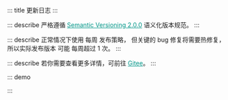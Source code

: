 ::: title 更新日志
:::

::: describe 严格遵循 <a style="color:#009688;" href="https://semver.org/lang/zh-CN/">Semantic Versioning 2.0.0</a> 语义化版本规范。
:::

::: describe 正常情况下使用 每周 发布策略， 但关键的 bug 修复将需要热修复，所以实际发布版本 可能 每周超过 1 次。
:::

::: describe 若你需要查看更多详情，可前往 <a style="color:#009688;" target="_blank" href="https://gitee.com/layui/layui-vue/releases">Gitee</a>。
:::

::: demo
<template>
    <lay-timeline>
        <lay-timeline-item title="2.0.0">
            <ul>
                <a name="2-0-0"></a>
                <li>
                    <h3>2.0.0 <span class="layui-badge-rim">2023-05-07</span></h3>
                    <ul>
                        <li>[新增] field 组件 title 插槽，支持标题自定义。</li>
                        <li>[新增] select-option-group 组件，为 select-option 提供分组。</li>
                        <li>[新增] checkcard 组件，通过卡片的形式提供多选操作。</li>
                        <li>[新增] checkcard-group 组件，多选卡片组，用于配合 checkcard 使用。</li>
                        <li>[修复] layer 组件 maxmin 属性开启时，最小化内容溢出的问题。</li>
                        <li>[修复] tree 组件 showCheckbox 属性启用时，title 与 checkbox 的异常间隔。</li>
                        <li>[修复] icon-picker 组件，选项边角不跟随主题变量的问题。</li>
                        <li>[修复] tooltip 组件，面板边角不跟随主题变量的问题。</li>
                        <li>[修复] collapse 组件，面版边角不跟随主题变量的问题。</li>
                        <li>[修复] date-picker 组件，面板边角不跟随主题变量的问题。</li>
                        <li>[修复] slider 组件，横向模式与竖向模式下，进度条背景颜色不一致的问题。</li>
                        <li>[主题] global-primary-color 变量默认值由 #009688 调整为 #16baaa。</li>
                        <li>[主题] global-checked-color 变量默认值由 #5FB878 调整为 #16b777。</li>
                        <li>[文档] radio-button 说明从 radio 文档剥离，独立为单独的菜单项。</li>
                        <li>[文档] collapse 折叠面板文档更新，补充案例说明。</li>
                        <li>[文档] form 表单文档更新，补充案例说明。</li>
                        <li>[升级] layer-vue 到 1.8.4 版本。</li>
                        <li>
                            <h4 style="margin-bottom: 0px !important;font-weight: 500 !important;">Radio Button</h4>
                            <ul>
                                <li>[新增] radio-button 组件 name 属性，input 原生 name 属性。</li>
                                <li>[新增] radio-button 组件 model-value 属性，用于设置当前选中值。</li>
                                <li>[新增] radio-button 组件 disabled 属性，用于设置单选按钮禁用状态。</li>
                                <li>[新增] radio-button 组件 label 属性与 label 插槽，用于设置单选按钮文本值。</li>
                                <li>[新增] radio-button 组件 value 属性，用于设置单选按钮绑定值。</li>
                                <li>[新增] radio-button 组件 size 属性，用于设置单选按钮尺寸。</li>
                                <li>[新增] radio-button 组件 change 属性，值改变时触发。</li>
                            </ul>
                        </li>
                        <li>
                            <h4 style="margin-bottom: 0px !important;font-weight: 500 !important;">Checkcard</h4>
                            <ul>
                                <li>[新增] checkcard 组件 title 属性与插槽，用于设置标题。</li>
                                <li>[新增] checkcard 组件 description 属性与插槽，用于设置描述。</li>
                                <li>[新增] checkcard 组件 avatar 属性与插槽，用于设置头像。</li>
                                <li>[新增] checkcard 组件 defaultChecked 属性，用于设置默认选中。</li>
                                <li>[新增] checkcard 组件 disabled 属性，用于设置禁用。</li>
                                <li>[新增] checkcard 组件 extra 属性与插槽，用于设置扩展内容。</li>
                                <li>[新增] checkcard 组件 cover 属性与插槽，用于启用图片选项。</li>
                                <li>[新增] checkcard-group 组件 disabled 属性，开启整体禁用。</li>
                                <li>[新增] checkcard-group 组件 modelValue 属性，用于设置默认选项。</li>
                                <li>[新增] checkcard-group 组件 change 事件，用于监听选项变化。</li>
                            </ul>
                        </li>
                        <li>
                            <h4 style="margin-bottom: 0px !important;font-weight: 500 !important;">Form</h4>
                            <ul>
                                <li>[新增] form 组件 label-position 属性，设置包括的 form-item 组件 label 位置。</li>
                                <li>[修复] form 组件 pane 属性启用时，label 属性缺省时仍显示占位元素的问题。</li>
                                <li>[修复] form 组件 pane 属性启用时，form-item 边框角度不跟随 global-border-radius 变量的问题。</li>
                                <li>[修复] form-item 组件 mode 属性为 inline 时，表单项仍以 block 的形式排布。</li>
                                <li>[修复] form-item 组件 required 图标颜色不跟随 global-danger-color 变量的问题。</li>
                                <li>[修复] form-item 组件中的 rate 与 switch 组件不居中的问题。</li>
                                <li>[调整] form-item 组件 required 图标和标题间距，增加适当间距。 </li>
                                <li>[调整] form-item 组件 mode 属性为 inline 时，宽度由 190px 调整为 220px。</li>
                            </ul>
                        </li>
                        <li>
                            <h4 style="margin-bottom: 0px !important;font-weight: 500 !important;">Tree Select</h4>
                            <ul>
                                <li>[新增] tree-select 组件 search 属性，启用下拉树节点搜索功能。</li>
                                <li>[新增] tree-select 组件 contentStyle 属性，用于设置面板的 style 样式。</li>
                                <li>[新增] tree-select 组件 contentClass 属性，用于设置面板的 class 属性。</li>
                                <li>[优化] tree-select 组件 multiple 属性为 true 时，值类型错误的异常提示信息。</li>
                            </ul>
                        </li>
                    </ul>  
                </li>
            </ul>
        </lay-timeline-item>
    </lay-timeline>
</template>

<script setup>
import { ref } from 'vue';
</script>

:::
